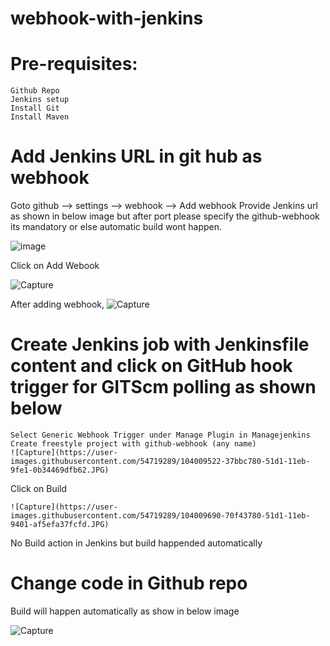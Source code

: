# webhook-with-jenkins

# Pre-requisites:
    Github Repo
    Jenkins setup
    Install Git
    Install Maven
# Add Jenkins URL in git hub as webhook
  Goto github --> settings --> webhook --> Add webhook
  Provide Jenkins url as shown in below image  but after port please specify the github-webhook its mandatory or else automatic build wont happen.
  
  
  
  ![image](https://user-images.githubusercontent.com/58024415/103783684-0c18d000-505f-11eb-8896-1a3036c2ac04.png)
  
  Click on Add Webook
  
  ![Capture](https://user-images.githubusercontent.com/54719289/104009295-d136a980-51d0-11eb-98cf-4ba0723a5ffc.JPG)
  
  After adding webhook,
  ![Capture](https://user-images.githubusercontent.com/54719289/104009429-08a55600-51d1-11eb-9274-3df584ea9e26.JPG)

  
# Create Jenkins job with Jenkinsfile content and click on GitHub hook trigger for GITScm polling as shown below

    Select Generic Webhook Trigger under Manage Plugin in Managejenkins
    Create freestyle project with github-webhook (any name)
    ![Capture](https://user-images.githubusercontent.com/54719289/104009522-37bbc780-51d1-11eb-9fe1-0b34469dfb62.JPG)
    
      
  
  
  Click on Build
  
    ![Capture](https://user-images.githubusercontent.com/54719289/104009690-70f43780-51d1-11eb-9401-af5efa37fcfd.JPG)
     


  No Build action in Jenkins but build happended automatically
  
# Change code in Github repo
  Build will happen automatically as show in below image
  
  ![Capture](https://user-images.githubusercontent.com/54719289/104009046-68e7c800-51d0-11eb-935f-690570ca91f7.JPG)



